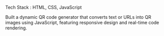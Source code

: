 Tech Stack : HTML, CSS, JavaScript

Built a dynamic QR code generator that converts text or URLs into QR images using JavaScript, featuring responsive design and real-time code rendering.
